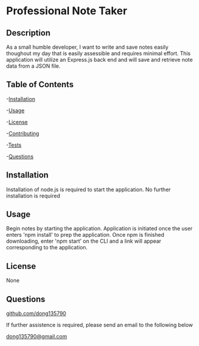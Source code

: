 # Professional Note Taker
## Description
As a small humble developer, I want to write and save notes easily thoughout my day that is easily assessible and requires minimal effort. This application will utilize an Express.js back end and will save and retrieve note data from a JSON file. 

## Table of Contents
-[Installation](#installation)

-[Usage](#usage)

-[License](#license)

-[Contributing](#contributing)

-[Tests](#tests)

-[Questions](#questions)

## Installation
Installation of node.js is required to start the application. No further installation is required 

## Usage
Begin notes by starting the application. Application is initiated once the user enters 'npm install' to prep the application. Once npm is finished downloading, enter 'npm start' on the CLI and a link will appear corresponding to the application.

## License
None

## Questions
[github.com/dong135790](https://github.com/dong135790)

If further assistence is required, please send an email to the following below

dong135790@gmail.com
